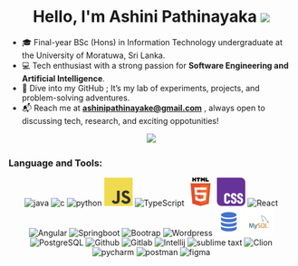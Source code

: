 <h1 align="center"> <b>Hello, I'm Ashini Pathinayaka</b> <img src="https://raw.githubusercontent.com/MartinHeinz/MartinHeinz/master/wave.gif" width="30px"> </h1>

- 🎓 Final-year BSc (Hons) in Information Technology undergraduate at the University of Moratuwa, Sri Lanka.  
- 💻 Tech enthusiast with a strong passion for **Software Engineering and Artificial Intelligence**.   
- 📂 Dive into my GitHub ; It’s my lab of experiments, projects, and problem-solving adventures.   
- 📬 Reach me at **ashinipathinayake@gmail.com** , always open to discussing tech, research, and exciting oppotunities!  

<p align="center">
  <a href="https://github.com/DenverCoder1/readme-typing-svg">
    <img src="https://readme-typing-svg.herokuapp.com?font=Calibri+One&size=21&color=3db489&width=750&lines=Problem+Solver+%7C+Creative+Thinker+%7C+Lifelong+Learner;Engineer+at+Heart+%7C+Researcher+in+Mind+%7C+Creator+by+Nature">
  </a>
</p>



<h3>Language and Tools:</h3>
  </p>
  <p align="center">
    <img  alt="java"  width="50px" src="https://img.icons8.com/color/48/000000/java-coffee-cup-logo.png" /> 
    <img alt="c" width="50px" src="https://upload.wikimedia.org/wikipedia/commons/thumb/1/18/C_Programming_Language.svg/1200px-C_Programming_Language.svg.png"/>
    <img alt="python" src="https://upload.wikimedia.org/wikipedia/commons/thumb/c/c3/Python-logo-notext.svg/1024px-Python-logo-notext.svg.png" width="50px" />
    <img  alt="JavaScript" width="50px" src="https://raw.githubusercontent.com/github/explore/80688e429a7d4ef2fca1e82350fe8e3517d3494d/topics/javascript/javascript.png" />
    <img  alt="TypeScript" width="50px" src="https://blog.teamtreehouse.com/wp-content/uploads/2015/05/87a5a0fdc86455c3f94b0b0eebfdb1b9_400x400.png" />
    <img  alt="HTML5" width="50px" src="https://raw.githubusercontent.com/github/explore/80688e429a7d4ef2fca1e82350fe8e3517d3494d/topics/html/html.png" />
    <img  alt="CSS3" width="50px" src="https://raw.githubusercontent.com/github/explore/80688e429a7d4ef2fca1e82350fe8e3517d3494d/topics/css/css.png" />
    <img  alt="React" width="50px" src="https://upload.wikimedia.org/wikipedia/commons/thumb/a/a7/React-icon.svg/500px-React-icon.svg.png" />
    <img alt="Angular" width="50px" src="https://upload.wikimedia.org/wikipedia/commons/thumb/c/cf/Angular_full_color_logo.svg/1200px-Angular_full_color_logo.svg.png"/>
    <img  alt="Springboot" width="50px" src="https://images-cdn.openxcell.com/wp-content/uploads/2024/07/25070933/springboot-inner.svg" />
    <img alt="Bootrap" width="50px" src="https://upload.wikimedia.org/wikipedia/commons/thumb/b/b2/Bootstrap_logo.svg/768px-Bootstrap_logo.svg.png?20210507000024"/>
    <img alt="Wordpress" width="50px" src="https://www.citypng.com/public/uploads/preview/wordpress-logo-image-png-701751694773680sodsik7zlf.png"/>
    <img  alt="SQL" width="50px" src="https://raw.githubusercontent.com/github/explore/80688e429a7d4ef2fca1e82350fe8e3517d3494d/topics/sql/sql.png" />
    <img  alt="MySQL" width="50px" src="https://raw.githubusercontent.com/github/explore/80688e429a7d4ef2fca1e82350fe8e3517d3494d/topics/mysql/mysql.png" />
    <img  alt="PostgreSQL" width="50px" src="https://upload.wikimedia.org/wikipedia/commons/thumb/2/29/Postgresql_elephant.svg/500px-Postgresql_elephant.svg.png" />
    <img  alt="Github" width="50px" src="https://img.favpng.com/19/25/9/scalable-vector-graphics-github-computer-icons-logo-computer-file-png-favpng-GRYRADbE9437SkThu9hB2QtbQ.jpg" />
    <img  alt="Gitlab" width="50px" src="https://cdn4.iconfinder.com/data/icons/logos-and-brands/512/144_Gitlab_logo_logos-512.png" />
    <img  alt="Intellij" width="50px" src="https://upload.wikimedia.org/wikipedia/commons/thumb/e/ef/JetBrains_IntelliJ_IDEA_Product_Icon.svg/1200px-JetBrains_IntelliJ_IDEA_Product_Icon.svg.png" />
    <img  alt="sublime taxt" width="50px" src="https://logowik.com/content/uploads/images/sublime-text-icon1721341619.logowik.com.webp" />
    <img  alt="Clion" src="https://e7.pngegg.com/pngimages/458/617/png-clipart-clion-jetbrains-intellij-idea-c-macos-linux-angle-text-thumbnail.png" width=50px height=50px/>
    <img  alt="pycharm" width="50px" src="https://img.favpng.com/3/25/22/pycharm-integrated-development-environment-jetbrains-intellij-idea-python-png-favpng-GEw5Gdt5Rc6sZhQUu01BteZTS.jpg" />
    <img  alt="postman" src="https://w7.pngwing.com/pngs/28/245/png-transparent-postman-hd-logo.png" width=50px height=50px/>
    <img  alt="figma" src="https://w7.pngwing.com/pngs/54/524/png-transparent-figma-app-logo-tech-companies-thumbnail.png" width=50px height=50px/>



